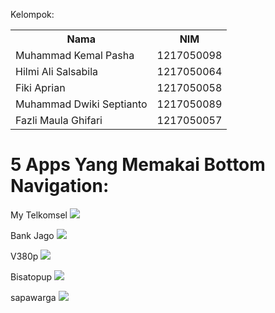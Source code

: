 Kelompok:
<table>
  <tr>
    <th>Nama</th>
    <th>NIM</th>
  </tr>
  <tr>
    <td>Muhammad Kemal Pasha</td>
    <td>1217050098</td>
  </tr>
  <tr>
    <td>Hilmi Ali Salsabila</td>
    <td>1217050064</td>
  </tr>
   <tr>
    <td>Fiki Aprian</td>
    <td>1217050058</td>
  </tr>
  <tr>
    <td>Muhammad Dwiki Septianto</td>
    <td>1217050089</td>
  </tr>
  <tr>
    <td>Fazli Maula Ghifari</td>
    <td>1217050057</td>
  </tr>
</table>


# 5 Apps Yang Memakai Bottom Navigation:

My Telkomsel
![](https://github.com/mkp-kemal/bottomNavigation/raw/main/Screenshot_20231012_095549.jpg)

Bank Jago
![](https://github.com/mkp-kemal/bottomNavigation/raw/main/Screenshot_20231012_095602.jpg)

V380p
![](https://github.com/mkp-kemal/bottomNavigation/raw/main/Screenshot_20231012_095631.jpg)

Bisatopup
![](https://github.com/mkp-kemal/bottomNavigation/blob/main/Screenshot_20231012_095646.jpg)

sapawarga
![](https://github.com/mkp-kemal/bottomNavigation/blob/main/Screenshot_20231012_095816.jpg)

